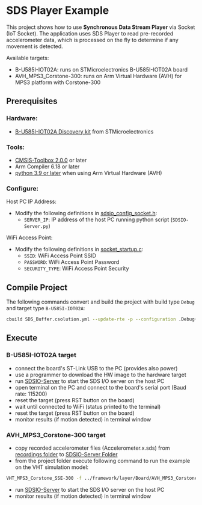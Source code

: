 # SDS Player Example

This project shows how to use **Synchronous Data Stream Player** via Socket (IoT Socket). The application uses SDS Player to read pre-recorded accelerometer data, which is processed on the fly to determine if any movement is detected.

Available targets:
 - B-U585I-IOT02A: runs on STMicroelectronics B-U585I-IOT02A board
 - AVH_MPS3_Corstone-300: runs on Arm Virtual Hardware (AVH) for MPS3 platform with Corstone-300

## Prerequisites

### Hardware:
 - [B-U585I-IOT02A Discovery kit](https://www.st.com/en/evaluation-tools/b-u585i-iot02a.html) from STMicroelectronics

### Tools:
 - [CMSIS-Toolbox 2.0.0](https://github.com/Open-CMSIS-Pack/cmsis-toolbox/releases/) or later
 - Arm Compiler 6.18 or later
 - [python 3.9 or later](https://www.python.org/downloads/windows/) when using Arm Virtual Hardware (AVH)

 ### Configure:

Host PC IP Address:
 - Modify the following definitions in [sdsio_config_socket.h](./RTE/SDS/sdsio_config_socket.h):
   - `SERVER_IP`: IP address of the host PC running python script (`SDSIO-Server.py`)

WiFi Access Point:
 - Modify the following definitions in [socket_startup.c](../framework/layer/Socket/WiFi/socket_startup.c):
   - `SSID`:          WiFi Access Point SSID
   - `PASSWORD`:      WiFi Access Point Password
   - `SECURITY_TYPE`: WiFi Access Point Security

## Compile Project

The following commands convert and build the project with build type `Debug` and target type `B-U585I-IOT02A`:

```sh
cbuild SDS_Buffer.csolution.yml --update-rte -p --configuration .Debug+B-U585I-IOT02A
```

## Execute

### B-U585I-IOT02A target
 - connect the board's ST-Link USB to the PC (provides also power)
 - use a programmer to download the HW image to the hardware target
 - run [SDSIO-Server](../utilities/SDSIO-Server/README.md) to start the SDS I/O server on the host PC
 - open terminal on the PC and connect to the board's serial port (Baud rate: 115200)
 - reset the target (press RST button on the board)
 - wait until connected to WiFi (status printed to the terminal)
- reset the target (press RST button on the board)
- monitor results (if motion detected) in terminal window

### AVH_MPS3_Corstone-300 target

- copy recorded accelerometer files (Accelerometer.x.sds) from [recordings folder](../recordings) to [SDSIO-Server Folder](../../utilities/SDSIO-Server/)
- from the project folder execute following command to run the example on the VHT simulation model:

```sh
VHT_MPS3_Corstone_SSE-300 -f ../framework/layer/Board/AVH_MPS3_Corstone-300/fvp_config.txt -V ../framework/interface/VSI/sensor/python out/SDS_Buffer/AVH_MPS3_Corstone-300/Debug/SDS_Buffer.axf
```
 - run [SDSIO-Server](../../utilities/SDSIO-Server/README.md) to start the SDS I/O server on the host PC
- monitor results (if motion detected) in terminal window
